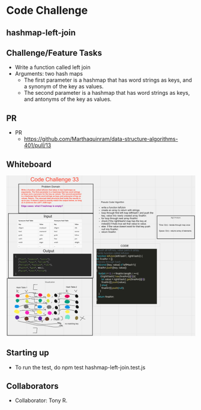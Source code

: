# Code Challenge

## hashmap-left-join

## Challenge/Feature Tasks

- Write a function called left join
- Arguments: two hash maps
  - The first parameter is a hashmap that has word strings as keys, and a synonym of the key as values.
  - The second parameter is a hashmap that has word strings as keys, and antonyms of the key as values.

## PR

- PR
  - <https://github.com/Marthaquinram/data-structure-algorithms-401/pull/13>

## Whiteboard

![CC33](CC33.png)

## Starting up

- To run the test, do npm test hashmap-left-join.test.js

## Collaborators

- Collaborator: Tony R.
